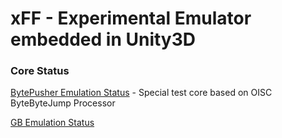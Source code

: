 # xFF - Experimental Emulator embedded in Unity3D

### Core Status
[BytePusher Emulation Status](BytePusher_Status.md) - Special test core based on OISC ByteByteJump Processor

[GB Emulation Status](GB_Status.md)